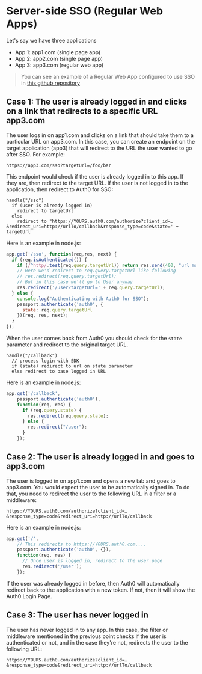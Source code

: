 # Server-side SSO (Regular Web Apps)

Let's say we have three applications

* App 1: app1.com (single page app)
* App 2: app2.com (single page app)
* App 3: app3.com (regular web app)

> You can see an example of a Regular Web App configured to use SSO in [this github repository](https://github.com/auth0/auth0-sso-sample/tree/master/app3.com)

## Case 1: The user is already logged in and clicks on a link that redirects to a specific URL app3.com

The user logs in on app1.com and clicks on a link that should take them to a particular URL on app3.com. In this case, you can create an endpoint on the target application (app3) that will redirect to the URL the user wanted to go after SSO. For example:

```
https://app3.com/sso?targetUrl=/foo/bar
```

This endpoint would check if the user is already logged in to this app. If they are, then redirect to the target URL. If the user is not logged in to the application, then redirect to Auth0 for SSO:

```
handle("/sso")
  if (user is already logged in)
    redirect to targetUrl
  else
    redirect to "https://YOURS.auth0.com/authorize?client_id=…&redirect_uri=http://urlTo/callback&response_type=code&state=' + targetUrl
```

Here is an example in node.js:

```js
app.get('/sso', function(req,res, next) {
  if (req.isAuthenticated()) {
    if (/^http/.test(req.query.targetUrl)) return res.send(400, "url must be relative");
    // Here we'd redirect to req.query.targetUrl like following
    // res.redirect(req.query.targetUrl);
    // But in this case we'll go to User anyway
    res.redirect('/user?targetUrl=' + req.query.targetUrl);
  } else {
    console.log("Authenticating with Auth0 for SSO");
    passport.authenticate('auth0', {
      state: req.query.targetUrl
    })(req, res, next);
  }
});
```

When the user comes back from Auth0 you should check for the `state` parameter and redirect to the original target URL.

```
handle("/callback")
  // process login with SDK
  if (state) redirect to url on state parameter
  else redirect to base logged in URL
```

Here is an example in node.js:

```js
app.get('/callback',
    passport.authenticate('auth0'),
    function(req, res) {
      if (req.query.state) {
        res.redirect(req.query.state);
      } else {
        res.redirect("/user");
      }
    });
```

## Case 2: The user is already logged in and goes to app3.com

The user is logged in on app1.com and opens a new tab and goes to app3.com. You would expect the user to be automatically signed in. To do that, you need to redirect the user to the following URL in a filter or a middleware:

```
https://YOURS.auth0.com/authorize?client_id=…&response_type=code&redirect_uri=http://urlTo/callback
```

Here is an example in node.js:

```js
app.get('/',
    // This redirects to https://YOURS.auth0.com....
    passport.authenticate('auth0', {}),
    function(req, res) {
      // Once user is logged in, redirect to the user page
      res.redirect('/user');
    });
```

If the user was already logged in before, then Auth0 will automatically redirect back to the application with a new token. If not, then it will show the Auth0 Login Page.

## Case 3: The user has never logged in

The user has never logged in to any app. In this case, the filter or middleware mentioned in the previous point checks if the user is authenticated or not, and in the case they're not, redirects the user to the following URL:

```
https://YOURS.auth0.com/authorize?client_id=…&response_type=code&redirect_uri=http://urlTo/callback
```
